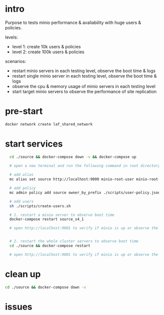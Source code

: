 
# intro 

Purpose to tests minio performance & avaliability with huge users & policies. 

levels:
  - level 1: create 10k users & policies
  - level 2: create 100k users & policies

scenarios:
  - restart minio servers in each testing level, observe the boot time & logs
  - restart single minio server in each testing level, observe the boot time & logs
  - observe the cpu & memory usage of minio servers in each testing level
  - start target minio servers to observe the performance of site replication

# pre-start

```bash
docker network create laf_shared_network
```

# start services

```bash
  cd ./source && docker-compose down -v && docker-compose up
 
  # open a new terminal and run the following command in root directory of this project

  # add alias
  mc alias set source http://localhost:9000 minio-root-user minio-root-password

  # add policy
  mc admin policy add source owner_by_prefix ./scripts/user-policy.json

  # add users
  sh ./scripts/create-users.sh

  # 1. restart a minio server to observe boot time
  docker-compose restart source_s4_1

  # open http://localhost:9001 to verify if minio is up or observe the logs


  # 2. restart the whole cluster servers to observe boot time
  cd ./source && docker-compose restart

  # open http://localhost:9001 to verify if minio is up or observe the logs
```

# clean up

```bash
cd ./source && docker-compose down -v
```


# issues
